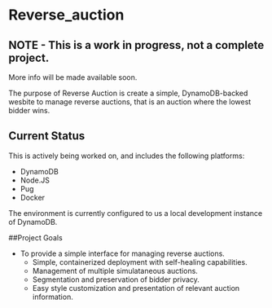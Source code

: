 # Reverse_auction

## NOTE -  This is a work in progress, not a complete project. 

More info will be made available soon. 

The purpose of Reverse Auction is create a simple, DynamoDB-backed wesbite to manage reverse auctions, that is an auction where the lowest bidder wins. 

## Current Status
This is actively being worked on, and includes the following platforms:
- DynamoDB
- Node.JS
- Pug
- Docker

The environment is currently configured to us a local development instance of DynamoDB. 

##Project Goals
- To provide a simple interface for managing reverse auctions. 
  - Simple, containerized deployment with self-healing capabilities.
  - Management of multiple simulataneous auctions. 
  - Segmentation and preservation of bidder privacy.
  - Easy style customization and presentation of relevant auction information. 
